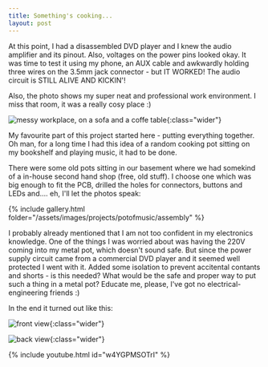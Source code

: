 ```yaml
---
title: Something's cooking...
layout: post
---
```


At this point, I had a disassembled DVD player and I knew the audio amplifier and its pinout. Also, voltages on the power pins looked okay.
It was time to test it using my phone, an AUX cable and awkwardly holding three wires on the 3.5mm jack connector - but IT WORKED! The audio circuit is STILL ALIVE AND KICKIN'! 

Also, the photo shows my super neat and professional work environment. I miss that room, it was a really cosy place :)

![messy workplace, on a sofa and a coffe table](/assets/images/projects/potofmusic/messy_workplace.jpg){:class="wider"}

My favourite part of this project started here - putting everything together. Oh man, for a long time I had this idea of a random cooking pot sitting on my bookshelf and playing music, it had to be done. 

There were some old pots sitting in our basement where we had somekind of a in-house second hand shop (free, old stuff). I choose one which was big enough to fit the PCB, drilled the holes for connectors, buttons and LEDs and.... eh, I'll let the photos speak:

{% include gallery.html folder="/assets/images/projects/potofmusic/assembly" %}

I probably already mentioned that I am not too confident in my electronics knowledge. One of the things I was worried about was having the 220V coming into my metal pot, which doesn't sound safe. But since the power supply circuit came from a commercial DVD player and it seemed well protected I went with it. Added some isolation to prevent accitental contants and shorts - is this needed? What would be the safe and proper way to put such a thing in a metal pot? Educate me, please, I've got no electrical-engineering friends :)

In the end it turned out like this:

![front view](/assets/images/projects/potofmusic/front.jpg){:class="wider"}

![back view](/assets/images/projects/potofmusic/back.jpg){:class="wider"}

{% include youtube.html id="w4YGPMSOTrI" %}  
